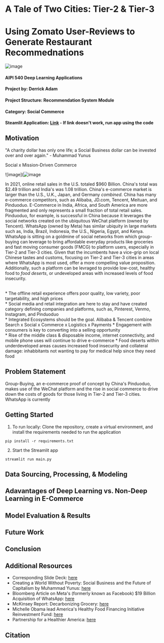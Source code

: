 # A Tale of Two Cities: Tier-2 & Tier-3
# Using Zomato User-Reviews to Generate Restaurant Recommednations 
![image](https://user-images.githubusercontent.com/78511177/182169566-c93f872b-daa2-469c-9f91-8e5c6c795308.png)


#### AIPI 540 Deep Learning Applications
#### Project by: Derrick Adam
#### Project Structure: Recommendation System Module
#### Category: Social Commerce
#### Steamlit Application: [Link](http://localhost:8501/) - If link doesn't work, run app using the code

Motivation
----------
"A charity dollar has only one life; a Social Business dollar can be invested over and over again." - Muhammad Yunus

Social x Mission-Driven Commerce


![image](![image](https://user-images.githubusercontent.com/78511177/182501979-476cec75-e8a9-4d6d-8f70-99d6f74322f9.png)


In 2021, online retail sales in the U.S. totaled $960 Billion. China's total was $2.49 trillion and India's was 1.08 trillion. China's e-commerce market is larger than the U.S., U.K., Japan, and Germany *combined*. China has many e-commerce competitors, such as Alibaba, JD.com, Tencent, Meituan, and Pinduoduo. E-Commerce in India, Africa, and South America are more fragmented and only represents a small fraction of total retail sales. Pinduoduo, for example, is successful in China because it leverages the social networks created on the ubiquitous WeChat platform (owned by Tencent). WhatsApp (owned by Meta) has similar ubiquity in large markets such as, India, Brazil, Indonesia, the U.S., Nigeria, Egypt, and Kenya. WhatsApp is sitting on a goldmine of social networks from which group-buying can leverage to bring affordable everyday products like groceries and fast moving consumer goods (FMCG) to platform users, especially in Tier-2 and Tier-3 cities. Given that the incumbents have a vice-grip on local Chinese tastes and customs, focusing on Tier-2 and Tier-3 cities in areas where WhatsApp is most used, offer a more compelling value proposition. Additionally, such a platform can be levraged to provide low-cost, healthy food to *food deserts*, or undeveloped areas with increased levels of food insecurity. 

<br>
* The offline retail experience offers poor quality, low variety, poor targetability, and high prices 
<br>
* Social media and retail integration are here to stay and have created category defining companies and platforms, such as, Pinterest, Venmo, Instagram, and Pinduoduo 
<br>
* Integrated Ecosystems should be the goal. Alibaba & Tencent combine Search x Social x Commerce x Logistics x Payments
* Engagement with consumers is key to converting into a selling opportunity
<br>
* Rise of the middle class & disposable income, internet connectivity, and mobile phone uses will continue to drive e-commerce
* Food deserts within underdeveloped areas causes increased food insecurity and collateral damage: inhabbitants not wanting to pay for medical help since they need food


Problem Statement
-----------------

Group-Buying, an e-commerce proof of concept by China's Pinduoduo, makes use of the WeChat platform and the rise in social commerce to drive down the costs of goods for those living in Tier-2 and Tier-3 cities. WhatsApp is currently 



Getting Started
---------------
1. To run locally: Clone the repository, create a virtual environment, and install the requirements needed to run the application
```
pip install -r requirements.txt
```
2. Start the Streamlit app
```
streamlit run main.py
```
Data Sourcing, Processing, & Modeling
-------------------------------------

Adavantages of Deep Learning vs. Non-Deep Learning in E-Commerce
---------------

Model Evaluation & Results
----------------------------

Future Work
------------

Conclusion
----------

Additional Resources
--------------------
* Corresponding Slide Deck: [here](https://prodduke-my.sharepoint.com/:p:/g/personal/da204_duke_edu/EScIg4CKoqJOqLhn_NIefk8Bj4aZ5zOENWZVOYkwIkT7zg?e=WjJlps)
* Creating a World Without Poverty: Social Business and the Future of Capitalism by Muhammad Yunus: [here](https://www.amazon.com/Creating-World-Without-Poverty-Capitalism/dp/1586486675/ref=sr_1_1?crid=2M36RNX09TRDJ&keywords=Creating+a+World+Without+Poverty%3A+Social+Business+and+the+Future+of+Capitalism+by+Muhammad+Yunus&qid=1659367467&sprefix=creating+a+world+without+poverty+social+business+and+the+future+of+capitalism+by+muhammad+yunus%2Caps%2C147&sr=8-1)
* Bloomberg Article on Meta's (formerly known as Facebook) $19 Billion Acquisition of WhatsApp: [here](https://www.bloomberg.com/opinion/articles/2022-07-25/zuckerberg-s-bet-on-whatsapp-might-not-pay-off)
* McKinsey Report: Decarbonizing Grocery: [here](https://www.mckinsey.com/industries/retail/our-insights/decarbonizing-grocery)
* Michelle Obama lead America's Healthy Food Financing Initiative Reinvestment Fund: [here](https://www.investinginfood.com/)
* Partnership for a Healthier America: [here](https://www.ahealthieramerica.org/)

Citation
--------
